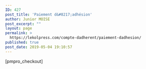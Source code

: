 ```yaml
---
ID: 427
post_title: 'Paiement d&#8217;adhésion'
author: Junior MOISE
post_excerpt: ""
layout: page
permalink: >
  https://lekolpress.com/compte-dadherent/paiement-dadhesion/
published: true
post_date: 2019-05-04 19:10:57
---
```

[pmpro_checkout]